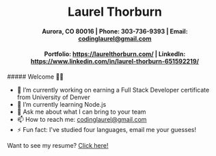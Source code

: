 <div align="center">
 
# **Laurel Thorburn**

#### Aurora, CO 80016 | Phone: 303-736-9393 | Email: codinglaurel@gmail.com

#### Portfolio: https://laurelthorburn.com/ | LinkedIn: https://www.linkedin.com/in/laurel-thorburn-651592219/
</div>
##### Welcome 🦸‍♀️

- 🔭 I’m currently working on earning a Full Stack Developer certificate from University of Denver
- 🌱 I’m currently learning Node.js
- 💬 Ask me about what I can bring to your team
- 📫 How to reach me: codinglaurel@gmail.com
- ⚡ Fun fact: I've studied four languages, email me your guesses!

Want to see my resume? [Click here!](https://drive.google.com/file/d/1PCDEbj6nRjaNaSe_1KquX8zwYbSCFZ1V/view?usp=sharing)


